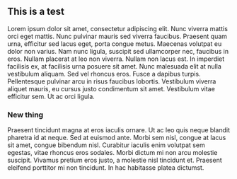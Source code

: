 ## This is a test

Lorem ipsum dolor sit amet, consectetur adipiscing elit. Nunc viverra mattis orci eget mattis. Nunc pulvinar mauris sed viverra faucibus. Praesent quam urna, efficitur sed lacus eget, porta congue metus. Maecenas volutpat eu dolor non varius. Nam nunc ligula, suscipit sed ullamcorper nec, faucibus in eros. Nullam placerat at leo non viverra. Nullam non lacus est. In imperdiet facilisis ex, at facilisis urna posuere sit amet. Nunc malesuada elit at nulla vestibulum aliquam. Sed vel rhoncus eros. Fusce a dapibus turpis. Pellentesque pulvinar arcu in risus faucibus lobortis. Vestibulum viverra aliquet mauris, eu cursus justo condimentum sit amet. Vestibulum vitae efficitur sem. Ut ac orci ligula.

### New thing

Praesent tincidunt magna at eros iaculis ornare. Ut ac leo quis neque blandit pharetra id at neque. Sed at euismod ante. Morbi sem nisl, congue at lacus sit amet, congue bibendum nisl. Curabitur iaculis enim volutpat sem egestas, vitae rhoncus eros sodales. Morbi dictum mi non arcu molestie suscipit. Vivamus pretium eros justo, a molestie nisl tincidunt et. Praesent eleifend porttitor mi non tincidunt. In hac habitasse platea dictumst.